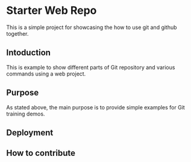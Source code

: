 # Starter Web Repo
This is a simple project for showcasing the how to use git and github together.
## Intoduction
This is example to show different parts of Git repository and various commands using a web project.
## Purpose
As stated above, the main purpose is to provide simple examples for Git training demos.
## Deployment

## How to contribute

